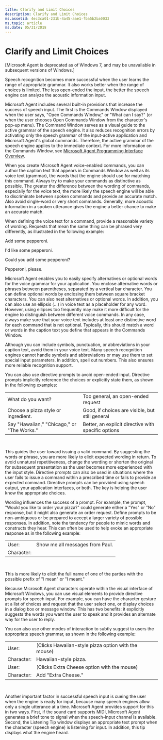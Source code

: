 ```yaml
---
title: Clarify and Limit Choices
description: Clarify and Limit Choices
ms.assetid: 4ec3ca01-231b-4a45-aae1-fba5b2ba0033
ms.topic: article
ms.date: 05/31/2018
---
```


# Clarify and Limit Choices

\[Microsoft Agent is deprecated as of Windows 7, and may be unavailable in subsequent versions of Windows.\]

Speech recognition becomes more successful when the user learns the range of appropriate grammar. It also works better when the range of choices is limited. The less open-ended the input, the better the speech engine can analyze the acoustic information input.

Microsoft Agent includes several built-in provisions that increase the success of speech input. The first is the Commands Window displayed when the user says, "Open Commands Window," or "What can I say?" (or when the user chooses Open Commands Window from the character's pop-up menu). The Command Window serves as a visual guide to the active grammar of the speech engine. It also reduces recognition errors by activating only the speech grammar of the input-active application and Microsoft Agent's global commands. Therefore, the active grammar of the speech engine applies to the immediate context. For more information on the Commands Window, see [Microsoft Agent Programming Interface Overview](microsoft-agent-programming-interface-overview.md).

When you create Microsoft Agent voice-enabled commands, you can author the caption text that appears in Commands Window as well as its voice text (grammar), the words that the engine should use for matching this command. Always try to make your commands as distinctive as possible. The greater the difference between the wording of commands, especially for the voice text, the more likely the speech engine will be able to discriminate between spoken commands and provide an accurate match. Also avoid single-word or very short commands. Generally, more acoustic information in a spoken utterance gives the engine a better chance to make an accurate match.

When defining the voice text for a command, provide a reasonable variety of wording. Requests that mean the same thing can be phrased very differently, as illustrated in the following example:

Add some pepperoni.

I'd like some pepperoni.

Could you add some pepperoni?

Pepperoni, please.

Microsoft Agent enables you to easily specify alternatives or optional words for the voice grammar for your application. You enclose alternative words or phrases between parentheses, separated by a vertical bar character. You can define optional words by enclosing them between square bracket characters. You can also nest alternatives or optional words. In addition, you can also use an ellipsis (...) in voice text as a placeholder for any word. However, using ellipses too frequently may make it more difficult for the engine to distinguish between different voice commands. In any case, always make sure that your voice text includes at least one distinctive word for each command that is not optional. Typically, this should match a word or words in the caption text you define that appears in the Commands Window.

Although you can include symbols, punctuation, or abbreviations in your caption text, avoid them in your voice text. Many speech recognition engines cannot handle symbols and abbreviations or may use them to set special input parameters. In addition, spell out numbers. This also ensures more reliable recognition support.

You can also use directive prompts to avoid open-ended input. Directive prompts implicitly reference the choices or explicitly state them, as shown in the following examples:



|                                            |                                                     |
|--------------------------------------------|-----------------------------------------------------|
| What do you want?                          | Too general, an open-ended request                  |
| Choose a pizza style or ingredient.        | Good, if choices are visible, but still general     |
| Say "Hawaiian," "Chicago," or "The Works." | Better, an explicit directive with specific options |



 

This guides the user toward issuing a valid command. By suggesting the words or phrase, you are more likely to elicit expected wording in return. To avoid unnatural repetitiveness, change the wording or shorten the original for subsequent presentation as the user becomes more experienced with the input style. Directive prompts can also be used in situations where the user fails to issue a command within a prescribed time or fails to provide an expected command. Directive prompts can be provided using speech output, your application interfaces, or both. The key is helping the user know the appropriate choices.

Wording influences the success of a prompt. For example, the prompt, "Would you like to order your pizza?" could generate either a "Yes" or "No" response, but it might also generate an order request. Define prompts to be non-ambiguous or be prepared to accept a larger variety of possible responses. In addition, note the tendency for people to mimic words and constructs they hear. This can often be used to help evoke an appropriate response as in the following example:



|            |                                 |
|------------|---------------------------------|
| User:      | Show me all messages from Paul. |
| Character: |                                 |



 

This is more likely to elicit the full name of one of the parties with the possible prefix of "I mean" or "I meant."

Because Microsoft Agent characters operate within the visual interface of Microsoft Windows, you can use visual elements to provide directive prompts for speech input. For example, you can have the character gesture at a list of choices and request that the user select one, or display choices in a dialog box or message window. This has two benefits: it explicitly suggests the words you want the user to speak and it provides an alternate way for the user to reply.

You can also use other modes of interaction to subtly suggest to users the appropriate speech grammar, as shown in the following example:



|            |                                                     |
|------------|-----------------------------------------------------|
| User:      | (Clicks Hawaiian-style pizza option with the mouse) |
| Character: | Hawaiian-style pizza.                               |
| User:      | (Clicks Extra Cheese option with the mouse)         |
| Character: | Add "Extra Cheese."                                 |



 

Another important factor in successful speech input is cueing the user when the engine is ready for input, because many speech engines allow only a single utterance at a time. Microsoft Agent provides support for this in two ways. First, if the sound card supports MIDI, Microsoft Agent generates a brief tone to signal when the speech-input channel is available. Second, the Listening Tip window displays an appropriate text prompt when the character (speech engine) is listening for input. In addition, this tip displays what the engine heard.

 

 




